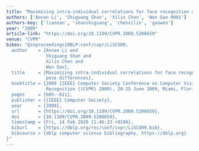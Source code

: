 ```yaml
---
title: "Maximizing intra-individual correlations for face recognition across pose differences"
authors: ['Annan Li', 'Shiguang Shan', 'Xilin Chen', 'Wen Gao 0001']
authors-key: ['liannan', 'shanshiguang', 'chenxilin', 'gaowen']
year: "2009"
article-link: "https://doi.org/10.1109/CVPR.2009.5206659"
venue: "CVPR"
bibex: "@inproceedings{DBLP:conf/cvpr/LiSCG09,
  author    = {Annan Li and
               Shiguang Shan and
               Xilin Chen and
               Wen Gao},
  title     = {Maximizing intra-individual correlations for face recognition across
               pose differences},
  booktitle = {2009 {IEEE} Computer Society Conference on Computer Vision and Pattern
               Recognition {(CVPR} 2009), 20-25 June 2009, Miami, Florida, {USA}},
  pages     = {605--611},
  publisher = {{IEEE} Computer Society},
  year      = {2009},
  url       = {https://doi.org/10.1109/CVPR.2009.5206659},
  doi       = {10.1109/CVPR.2009.5206659},
  timestamp = {Fri, 14 Feb 2020 11:46:23 +0100},
  biburl    = {https://dblp.org/rec/conf/cvpr/LiSCG09.bib},
  bibsource = {dblp computer science bibliography, https://dblp.org}
}"
---
```

